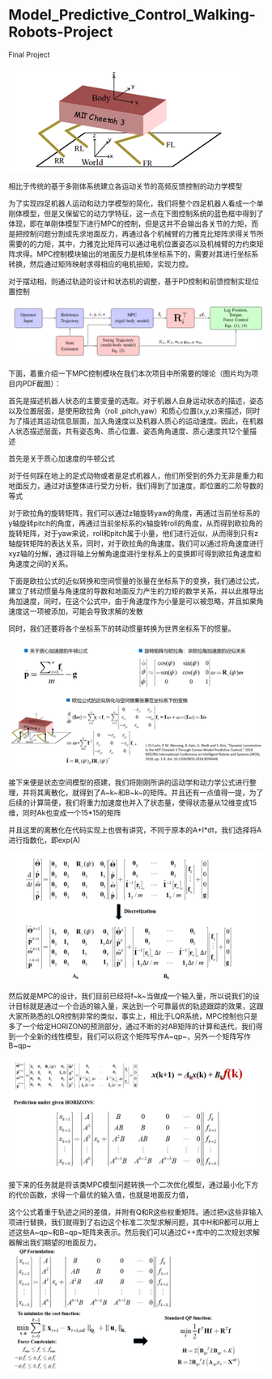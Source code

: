 # Model_Predictive_Control_Walking-Robots-Project
 Final Project

![image-20220604211107663](https://raw.githubusercontent.com/Stream-neverback/Model_Predictive_Control_Walking-Robots-Project/main/Pic/image-20220604211107663.png)

相比于传统的基于多刚体系统建立各运动关节的高频反馈控制的动力学模型

为了实现四足机器人运动和动力学模型的简化，我们将整个四足机器人看成一个单刚体模型，但是又保留它的动力学特征，这一点在下图控制系统的蓝色框中得到了体现，即在单刚体模型下进行MPC的控制，但是这并不会输出各关节的力矩，而是把控制问题分割成先求地面反力，再通过各个机械臂的力雅克比矩阵求得关节所需要的的力矩，其中，力雅克比矩阵可以通过电机位置姿态以及机械臂的力约束矩阵求得。MPC控制模块输出的地面反力是机体坐标系下的，需要对其进行坐标系转换，然后通过矩阵映射求得相应的电机扭矩，实现力控。

对于摆动相，则通过轨迹的设计和状态机的调整，基于PD控制和前馈控制实现位置控制

![](https://raw.githubusercontent.com/Stream-neverback/Model_Predictive_Control_Walking-Robots-Project/main/Pic/%E5%9B%BE%E7%89%871.png)

下面，着重介绍一下MPC控制模块在我们本次项目中所需要的理论（图片均为项目内PDF截图）：

首先是描述机器人状态的主要变量的选取。对于机器人自身运动状态的描述，姿态以及位置层面，是使用欧拉角（roll ,pitch,yaw）和质心位置(x,y,z)来描述，同时为了描述其运动信息层面，加入角速度以及机器人质心的运动速度。因此，在机器人状态描述层面，共有姿态角、质心位置、姿态角角速度、质心速度共12个量描述

首先是关于质心加速度的牛顿公式

对于任何踩在地上的足式动物或者是足式机器人，他们所受到的外力无非是重力和地面反力，通过对该整体进行受力分析，我们得到了加速度，即位置的二阶导数的等式

对于欧拉角的旋转矩阵，我们可以通过z轴旋转yaw的角度，再通过当前坐标系的y轴旋转pitch的角度，再通过当前坐标系的x轴旋转roll的角度，从而得到欧拉角的 旋转矩阵，对于yaw来说，roll和pitch属于小量，他们进行近似，从而得到只有z轴旋转矩阵的表达关系，同时，对于欧拉角的角速度，我们可以通过将角速度进行xyz轴的分解，通过将轴上分解角速度进行坐标系上的变换即可得到欧拉角速度和角速度之间的关系。

下面是欧拉公式的近似转换和空间惯量的张量在坐标系下的变换，我们通过公式，建立了转动惯量与角速度的导数和地面反力产生的力矩的数学关系，并以此推导出角加速度，同时，在这个公式中，由于角速度作为小量是可以被忽略，并且如果角速度这一项被添加，可能会导致求解的发散

同时，我们还要将各个坐标系下的转动惯量转换为世界坐标系下的惯量。

![](https://raw.githubusercontent.com/Stream-neverback/Model_Predictive_Control_Walking-Robots-Project/main/Pic/%E5%9B%BE%E7%89%872.png)

接下来便是状态空间模型的搭建，我们将刚刚所讲的运动学和动力学公式进行整理，并将其离散化，就得到了A~k~和B~k~的矩阵。并且还有一点值得一提，为了后续的计算简便，我们将重力加速度也并入了状态量，使得状态量从12维变成15维，同时Ak也变成一个15*15的矩阵

并且这里的离散化在代码实现上也很有讲究，不同于原本的A+I*dt，我们选择将A进行指数化，即exp(A)

![](https://raw.githubusercontent.com/Stream-neverback/Model_Predictive_Control_Walking-Robots-Project/main/Pic/%E5%9B%BE%E7%89%873.png)

然后就是MPC的设计，我们目前已经将f~k~当做成一个输入量，所以说我们的设计目标就是通过一个合适的输入量，来达到一个可靠最优的轨迹跟踪的效果，这跟大家所熟悉的LQR控制非常的类似，事实上，相比于LQR系统，MPC控制也只是多了一个给定HORIZON的预测部分，通过不断的对AB矩阵的计算和迭代，我们得到一个全新的线性模型，我们可以将这个矩阵写作A~qp~，另外一个矩阵写作B~qp~

![](https://raw.githubusercontent.com/Stream-neverback/Model_Predictive_Control_Walking-Robots-Project/main/Pic/%E5%9B%BE%E7%89%874.png)

接下来的任务就是将该类MPC模型问题转换一个二次优化模型，通过最小化下方的代价函数，求得一个最优的输入值，也就是地面反力值，

这个公式着重于轨迹之间的差值，并附有Q和R这些权重矩阵。通过把x这些非输入项进行替换，我们就得到了右边这个标准二次型求解问题，其中H和R都可以用上述这些A~qp~和B~qp~矩阵来表示。然后我们可以通过C++库中的二次规划求解器解出我们期望的地面反力。![](https://raw.githubusercontent.com/Stream-neverback/Model_Predictive_Control_Walking-Robots-Project/main/Pic/%E5%9B%BE%E7%89%875.png)